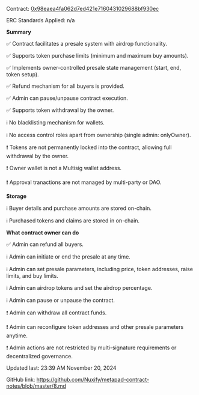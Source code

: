 Contract: [0x98eaea4fa062d7ed421e7160431029688bf930ec](https://bscscan.com/address/0x98eaea4fa062d7ed421e7160431029688bf930ec#code)

ERC Standards Applied: n/a

**Summary**

✅ Contract facilitates a presale system with airdrop functionality.

✅ Supports token purchase limits (minimum and maximum buy amounts).

✅ Implements owner-controlled presale state management (start, end, token setup).

✅ Refund mechanism for all buyers is provided.

✅ Admin can pause/unpause contract execution.

✅ Supports token withdrawal by the owner.

ℹ️ No blacklisting mechanism for wallets.

ℹ️ No access control roles apart from ownership (single admin: onlyOwner).

❗ Tokens are not permanently locked into the contract, allowing full withdrawal by the owner.

❗ Owner wallet is not a Multisig wallet address.

❗ Approval tranactions are not managed by multi-party or DAO.

**Storage**

ℹ️ Buyer details and purchase amounts are stored on-chain.

ℹ️ Purchased tokens and claims are stored in on-chain.

**What contract owner can do**

✅ Admin can refund all buyers.

ℹ️ Admin can initiate or end the presale at any time.

ℹ️ Admin can set presale parameters, including price, token addresses, raise limits, and buy limits.

ℹ️ Admin can airdrop tokens and set the airdrop percentage.

ℹ️ Admin can pause or unpause the contract.

❗ Admin can withdraw all contract funds.

❗ Admin can reconfigure token addresses and other presale parameters anytime.

❗ Admin actions are not restricted by multi-signature requirements or decentralized governance.

Updated last: 23:39 AM November 20, 2024

GitHub link: https://github.com/Nuxify/metapad-contract-notes/blob/master/8.md
